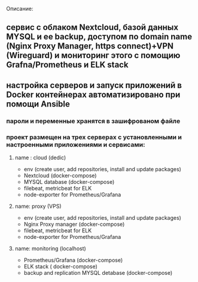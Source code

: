  Описание:
 
## сервис с облаком Nextcloud, базой данных MYSQL и ее backup, доступом по domain name (Nginx Proxy Manager, https connect)+VPN (Wireguard) и мониторинг этого с помощию Grafna/Prometheus и ELK stack
## настройка серверов и запуск  приложений в Docker контейнерах автоматизировано при помощи Ansible
### пароли и переменные хранятся в зашифрованом файле
### проект размещен на трех серверах c установленными и настроенными приложениями и сервисами:

1. name : cloud  (dedic) 
     - env (create user, add repositories, install and update packages)
     - Nextcloud (docker-compose)
     - MYSQL database (docker-compose) 
     - filebeat, metricbeat for ELK
     - node-exporter for Prometheus/Grafana

2. name: proxy (VPS)
     - env (create user, add repositories, install and update packages)
     - Nginx Proxy manager (docker-compose)
     - filebeat, metricbeat for ELK
     - node-exporter for Prometheus/Grafana

3. name: monitoring (localhost)
     - Prometheus/Grafana (docker-compose)
     - ELK stack ( docker-compose)
     - backup and replication MYSQL detabase (docker-compose)

